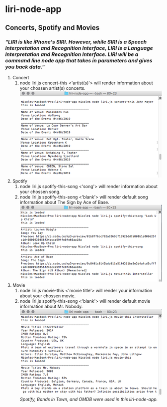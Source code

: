 # liri-node-app

## **Concerts, Spotify and Movies**

### *"LIRI is like iPhone's SIRI. However, while SIRI is a Speech Interpretation and Recognition Interface, LIRI is a _Language_ Interpretation and Recognition Interface. LIRI will be a command line node app that takes in parameters and gives you back data."*

1. Concert 
      1. node liri.js concert-this <'artist(s)'> will render information about your chossen artist(s) concerts. 
![alt text](https://github.com/nicolemibarra/liri-node-app/blob/master/Screen%20Shot%202019-04-06%20at%206.31.59%20PM.png)
1. Spotify 
      1. node liri.js spotify-this-song <'song'> will render information about your chossen song. 
      1. node liri.js spotify-this-song <'blank'> will render default song information about The Sign by Ace of Base.  
![alt text](https://github.com/nicolemibarra/liri-node-app/blob/master/Screen%20Shot%202019-04-06%20at%206.32.47%20PM.png)
1. Movie 
      1. node liri.js movie-this <'movie title'> will render your information about your chossen movie. 
      1. node liri.js spotify-this-song <'blank'> will render default movie information about Mr. Nobody.  
![alt text](https://github.com/nicolemibarra/liri-node-app/blob/master/Screen%20Shot%202019-04-06%20at%206.33.33%20PM.png)
*Spotify, Bands in Town, and OMDB were used in this liri-node-app.*
      
